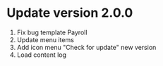 # Update version 2.0.0
1. Fix bug template Payroll
2. Update menu items
3. Add icon menu "Check for update" new version
4. Load content log
